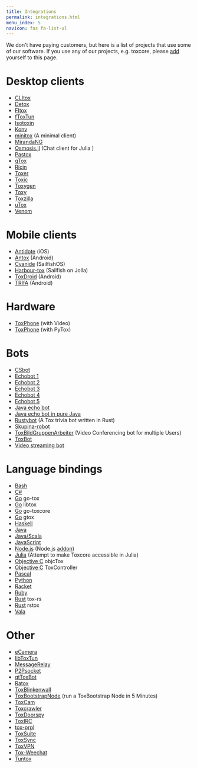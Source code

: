 ```yaml
---
title: Integrations
permalink: integrations.html
menu_index: 5
navicon: fas fa-list-ul
---
```


We don't have paying customers, but here is a list of projects that use some
of our software. If you use any of our projects, e.g. toxcore, please
[add](https://github.com/TokTok/website/edit/master/toktok/integrations.md)
yourself to this page.

# Desktop clients

*   [CLItox](https://github.com/commandus/clitox)
*   [Detox](https://github.com/hexafluoride/Detox)
*   [Fltox](https://github.com/msteinbeck/fltox)
*   [fToxTun](https://github.com/ddorian1/fToxTun)
*   [Isotoxin](https://github.com/isotoxin/isotoxin)
*   [Konv](https://github.com/SkyzohKey/Konv)
*   [minitox](https://github.com/hqwrong/minitox)
    (A minimal client)
*   [MirandaNG](https://github.com/miranda-ng/miranda-ng)
*   [Osmosis.jl](https://github.com/SimonDanisch/Osmosis.jl)
    (Chat client for Julia )
*   [Pastox](https://github.com/JX7P/Pastox)
*   [qTox](https://github.com/qTox/qTox)
*   [Ricin](https://github.com/RicinApp/Ricin)
*   [Toxer](https://github.com/antis81/Toxer)
*   [Toxic](https://github.com/JFreegman/toxic)
*   [Toxygen](https://github.com/toxygen-project/toxygen)
*   [Toxy](https://github.com/alexbakker/Toxy)
*   [Toxzilla](https://github.com/toxzilla/app)
*   [uTox](https://github.com/uTox/uTox)
*   [Venom](https://github.com/naxuroqa/Venom)

# Mobile clients

*   [Antidote](https://github.com/Antidote-for-Tox/Antidote) (iOS)
*   [Antox](https://github.com/Antox/Antox) (Android)
*   [Cyanide](https://github.com/krobelus/cyanide) (SailfishOS)
*   [Harbour-tox](https://github.com/emmanuelduv/harbour-tox) (Sailfish on Jolla)
*   [ToxDroid](https://github.com/suzp1984/ToxDroid) (Android)
*   [TRIfA](https://github.com/zoff99/ToxAndroidRefImpl) (Android)

# Hardware

*   [ToxPhone](https://github.com/zoff99/ToxPhone/blob/master/README.md) (with Video)
*   [ToxPhone](https://hackaday.io/project/9046-toxphone) (with PyTox)

# Bots

*   [CSbot](https://github.com/JFreegman/CSbot)
*   [Echobot 1](https://github.com/alexbakker/EchoBot)
*   [Echobot 2](https://wiki.tox.chat/developers/client_examples/echo_bot)
*   [Echobot 3](https://github.com/toxon/ToxEcho)
*   [Echobot 4](https://gist.github.com/nurupo/8c6c1d455b39b0830668)
*   [Echobot 5](https://github.com/yodakohl/c-toxecho)
*   [Java echo bot](https://github.com/TokTok/echobot-jvm)
*   [Java echo bot in pure Java](https://github.com/zoff99/java_toxclient_example)
*   [Rustybot](https://github.com/JFreegman/rustybot)
    (A Tox trivia bot written in Rust)
*   [Skupina-robot](https://github.com/zoff99/skupina-robot)
*   [ToxBildGruppenArbeiter](https://github.com/zoff99/ToxBildGruppenArbeiter)
    (Video Conferencing bot for multiple Users)
*   [ToxBot](https://github.com/JFreegman/ToxBot)
*   [Video streaming bot](https://github.com/TokTok/streambot-jvm)

# Language bindings

*   [Bash](https://github.com/mensinda/bash-toxcore)
*   [C#](https://github.com/alexbakker/SharpTox)
*   [Go](https://github.com/codedust/go-tox) go-tox
*   [Go](https://github.com/josephyzhou/libtox) libtox
*   [Go](https://github.com/TokTok/go-toxcore-c) go-toxcore
*   [Go](https://github.com/xhebox/gtox) gtox
*   [Haskell](https://github.com/TokTok/hs-toxcore-c)
*   [Java](https://github.com/zoff99/java_toxclient_example/tree/master/jni-c-toxcore)
*   [Java/Scala](https://github.com/TokTok/jvm-toxcore-c)
*   [JavaScript](https://github.com/TokTok/js-toxcore-c)
*   [Node.js](https://github.com/w3x731/NodeTox)
    (Node.js [addon](https://nodejs.org/api/addons.html#addons_c_addons))
*   [Julia](https://github.com/JuliaIO/Toxcore.jl)
    (Attempt to make Toxcore accessible in Julia)
*   [Objective C](https://github.com/Antidote-for-Tox/objcTox) objcTox
*   [Objective C](https://github.com/PotcFdk/ToxController) ToxController
*   [Pascal](https://github.com/kangreon/pascal-toxcore)
*   [Python](https://github.com/TokTok/py-toxcore-c)
*   [Racket](https://github.com/lehitoskin/libtoxcore-racket)
*   [Ruby](https://github.com/toxon/tox.rb)
*   [Rust](https://github.com/quininer/tox-rs) tox-rs
*   [Rust](https://github.com/suhr/rstox) rstox
*   [Vala](https://github.com/naxuroqa/vala-toxcore-c)

# Other

*   [eCamera](https://github.com/stiartsly/eCamera)
*   [libToxTun](https://github.com/ddorian1/libToxTun)
*   [MessageRelay](https://github.com/markwinter/MessageRelay)
*   [P2Psocket](https://github.com/stiartsly/p2psocket)
*   [qtToxBot](https://github.com/w3x731/qtToxBot)
*   [Ratox](https://github.com/pranomostro/ratox)
*   [ToxBlinkenwall](https://github.com/zoff99/ToxBlinkenwall)
*   [ToxBootstrapNode](https://github.com/zoff99/ToxTCP-RelayNode)
    (run a ToxBootstrap Node in 5 Minutes)
*   [ToxCam](https://github.com/zoff99/ToxCam)
*   [Toxcrawler](https://github.com/JFreegman/toxcrawler)
*   [ToxDoorspy](https://github.com/zoff99/ToxDoorspy)
*   [ToxIRC](https://github.com/endoffile78/toxirc)
*   [tox-prpl](https://github.com/jin-eld/tox-prpl)
*   [ToxSuite](https://github.com/bignaux/ToxSuite)
*   [ToxSync](https://github.com/MKras/ToxSync)
*   [ToxVPN](https://github.com/cleverca22/toxvpn)
*   [Tox-Weechat](https://github.com/haavard/tox-weechat)
*   [Tuntox](https://github.com/gjedeer/tuntox)
